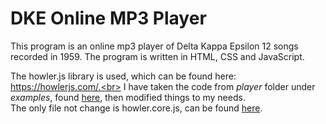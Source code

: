 # DKE Online MP3 Player

This program is an online mp3 player of Delta Kappa Epsilon 12 songs recorded in 1959. The program is written in HTML, CSS and JavaScript. <br>

The howler.js library is used, which can be found here: https://howlerjs.com/.<br>
I have taken the code from *player* folder under *examples*, found [here](https://github.com/goldfire/howler.js/tree/master/examples/player), then modified things
to my needs. <br> The only file not change is howler.core.js, can be found [here](https://github.com/goldfire/howler.js/tree/master/src).
